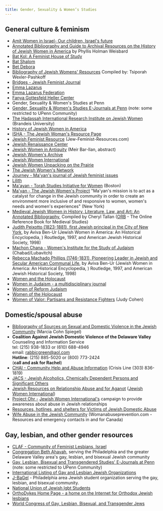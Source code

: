 ```yaml
---
title: Gender, Sexuality & Women’s Studies
---
```


## General culture & feminism

-   [Amit Women in Israel- Our children, Israel's future](http://www.amitisrael.org/)
-   [Annotated Bibliography and Guide to Archival Resources on the History of Jewish Women in America](http://womenst.library.wisc.edu/jewwom/jwmain.html) by Phyllis Holman Weisbard
-   [Bat Kol: A Feminist House of Study](http://www.batkol.org/)
-   [Bat Shalom](http://www.batshalom.org/)
-   [Bet Debora](http://www.hagalil.com/bet-debora/debora-e.htm)
-   [Bibliography of Jewish Womens' Resources](http://aleph.lib.ohio-state.edu/www/jewomen.html) Compiled by: Tsiporah Wexler-Pashkoff
-   [Bridges - Jewish Feminist Journal](http://bridgesjournal.org/)
-   [Emma Lazarus](http://jwa.mit.edu/exhibits/lazarus/el1.htm)
-   [Emma Lazarus Federation](http://www.huc.edu/aja/Lazarus.htm)
-   [Fanya Gottesfeld Heller Center](http://www.biu.ac.il/js/jwmn/)
-   Gender, Sexuality & Women's Studies at Penn
-   [Gender, Sexuality & Women's Studies E-Journals at Penn](http://www.library.upenn.edu/cgi-bin/res/sr.cgi?fotlp=&title=&searchType=contains&community=73&resourcetype=17) (note: some restricted to UPenn Community)
-   [The Hadassah International Research Institute on Jewish Women](http://www.brandeis.edu/hirjw/) (Brandeis University)
-   [History of Jewish Women in America](http://www.library.wisc.edu/libraries/WomensStudies/jewwom/jwmain.htm)
-   [ISHA - The Jewish Woman's Resource Page](http://www.geocities.com/Wellesley/Garden/4025/)
-   [Jewish Feminist Resource](http://www.jew-feminist-resources.com/) (Jew-Feminist-Resources.com)
-   [Jewish Renaissance Center](http://www.jrc-netzach.org/)
-   [Jewish Women in Antiquity](http://faculty.biu.ac.il/%7Ebarilm/absfembo.html) (Meir Bar-Ilan, abstract)
-   [Jewish Women's Archive](http://www.jwa.org/)
-   [Jewish Women International](http://www.jewishwomen.org/)
-   [Jewish Women Unpacking on the Prairie](http://www.jewishwomenexhibit.org/default.asp)
-   [The Jewish Women's Network](http://www.jwn.ort.org/)
-   [Journey - Ma'yan's journal of Jewish feminist issues](http://www.mayan.org/journey/archives.html)
-   [Lilith](http://www.lilith.org/)
-   [Ma'ayan - Torah Studies Initiative for Women](http://www.maayan.org/) (Boston)
-   [Ma'yan - The Jewish Women's Project](http://www.mayan.org/) "Ma'yan's mission is to act as a catalyst for change in the Jewish community in order to create an environment more inclusive of and responsive to women, women's needs and women's experiences" (New York)
-   [Medieval Jewish Women in History, Literature, Law, and Art: An Annotated Bibliography](http://orb.rhodes.edu/encyclop/religion/Judaism/jew-wom.html), Compiled by Cheryl Tallan ([ORB](http://orb.rhodes.edu/encyclop/religion/Judaism/jew-wom.html) - The Online Reference Book for Medieval Studies)
-   [Judith Peixotto (1823-1881), first Jewish principal in the City of New York](http://www.mikvehisrael.org/fsc/sephpres.html), by Aviva Ben-Ur (Jewish Women in America: An Historical Encyclopedia, ) Routledge, 1997, and American Jewish Historical Society, 1998)
-   [Machon Chana - Women's Institute for the Study of Judaism](http://www.machonchana.org/) (Chabad/Lubavitch)
-   [Rebecca Machado Phillips (1746-1831), Pioneering Leader in Jewish and Secular American Communal Life](http://www.mikvehisrael.org/fsc/machado.html), by Aviva Ben-Ur (Jewish Women in America: An Historical Encyclopedia, ) Routledge, 1997, and American Jewish Historical Society, 1998)
-   [Women and the Holocaust](http://www.interlog.com/%7Emighty/)
-   [Women in Judaism - a multidisciplinary journal](http://www.utoronto.ca/wjudaism/)
-   [Women of Reform Judaism](http://www.rj.org/wrj/index.html)
-   [Women of the Holocaust](http://www.interlog.com/%7Emighty/)
-   [Women of Valor: Partisans and Resistance Fighters](http://www.interlog.com/%7Emighty/valor/bios.htm) (Judy Cohen)

## Domestic/spousal abuse

-   [Bibliography of Sources on Sexual and Domestic Violence in the Jewish Community](http://www.mincava.umn.edu/bibs/Jewish.htm) (Marcia Cohn Spiegel)
-   **Coalition Against Jewish Domestic Violence of the Delaware Valley**  
    Counseling and Information Service  
    tel: (215) 938-1833 or (610) 688-4946  
    email: [rabbicgreen@aol.com](mailto:rabbicgreen@aol.com)  
    **Hotline**: (215) 885-5020 or (800) 773-2424  
    (**call and ask for Rachel**)
-   [CHAI - Community Help and Abuse Information](http://www.jewishabuse.org/) (Crisis Line (303) 836-1819)
-   [JACS - Jewish Alcoholics, Chemically Dependent Persons and Significant Others](http://www.jacsweb.org/index_ie.html)
-   [Jewish Resources on Relationship Abuse and for Aganot](http://www.jewishwomen.org/ProjectOhr/resource.htm) ([Jewish Women International](http://www.jewishwomen.org/))
-   [Project Ohr -](http://www.jewishwomen.org/http://www.jewishwomen.org/ProjectOhr/Intro_to_Ohr.htm) [Jewish Women International's](http://www.jewishwomen.org/) campaign to provide awareness about abuse in Jewish relationships
-   [Resources, hotlines, and shelters for Victims of Jewish Domestic Abuse](http://members.aol.com/agunah/shelters.htm)
-   [Wife Abuse in the Jewish Community](http://www.womanabuseprevention.com/html/jewish_community.html) (Womanabuseprevention.com - Resources and emergency contacts in and for Canada)

## Gay, lesbian, and other gender resources

-   [CLAF - Community of Feminist Lesbians, Israel](http://www.gay.org.il/claf/indexe.htm)
-   [Congregation Beth Ahavah](http://uahc.org/congs/pa/BethAhavah/), serving the Philadelphia and the greater Delaware Valley area's gay, lesbian, and bisexual Jewish community
-   [Gay, Lesbian, Bisexual and Transgendered Studies' E-Journals at Penn](http://www.library.upenn.edu/cgi-bin/res/sr.cgi?fotlp=&title=&searchType=contains&community=31&resourcetype=17) (note: some restricted to UPenn Community)
-   [International Listing of Gay and Lesbian Jewish Organizations](http://www.nyu.edu/pages/sls/jewish/wcgljo.html)
-   [J-BaGel](http://www.nujls.org/) - Philadelphia area Jewish student organization serving the gay, lesbian, and bisexual community.
-   [National Union of Jewish lgbt Students](http://www.nujls.org/)
-   [OrthoDykes Home Page - a home on the Internet for Orthodox Jewish lesbians](http://www.orthodykes.org/)
-   [World Congress of Gay, Lesbian, Bisexual, and Transgender Jews](http://www.glbtjews.org/)

 
 
 